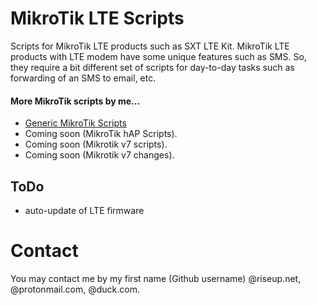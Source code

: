 # MikroTik LTE Scripts

Scripts for MikroTik LTE products such as SXT LTE Kit. MikroTik LTE products with LTE modem have some unique features such as SMS. So, they require a bit different set of scripts for day-to-day tasks such as forwarding of an SMS to email, etc.

#### More MikroTik scripts by me...

- [Generic MikroTik Scripts](https://github.com/pothi/mikrotik-scripts)
- Coming soon (MikroTik hAP Scripts).
- Coming soon (Mikrotik v7 scripts).
- Coming soon (Mikrotik v7 changes).

## ToDo

- auto-update of LTE firmware

# Contact

You may contact me by my first name (Github username) @riseup.net, @protonmail.com, @duck.com.
